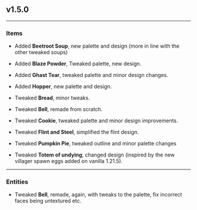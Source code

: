 ## **v1.5.0**

------

### Items

- Added **Beetroot Soup**, new palette and design (more in line with the other tweaked soups)
- Added **Blaze Powder**, Tweaked palette, new design.
- Added **Ghast Tear**, tweaked palette and minor design changes.
- Added **Hopper**, new palette and design.

- Tweaked **Bread**, minor tweaks.
- Tweaked **Bell**, remade from scratch.
- Tweaked **Cookie**, tweaked palette and minor design improvements.
- Tweaked **Flint and Steel**, simplified the flint design.
- Tweaked **Pumpkin Pie**, tweaked outline and minor palette changes
- Tweaked **Totem of undying**, changed design (inspired by the new villager spawn eggs added on vanilla 1.21.5).

------

### Entities

- Tweaked **Bell**, remade, again, with tweaks to the palette, fix incorrect faces being untextured etc.
